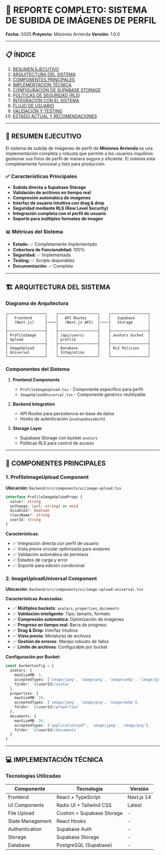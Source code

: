 # 📸 REPORTE COMPLETO: SISTEMA DE SUBIDA DE IMÁGENES DE PERFIL
**Fecha:** 2025
**Proyecto:** Misiones Arrienda
**Versión:** 1.0.0

---

## 📋 ÍNDICE

1. [RESUMEN EJECUTIVO](#resumen-ejecutivo)
2. [ARQUITECTURA DEL SISTEMA](#arquitectura-del-sistema)
3. [COMPONENTES PRINCIPALES](#componentes-principales)
4. [IMPLEMENTACIÓN TÉCNICA](#implementación-técnica)
5. [CONFIGURACIÓN DE SUPABASE STORAGE](#configuración-de-supabase-storage)
6. [POLÍTICAS DE SEGURIDAD (RLS)](#políticas-de-seguridad-rls)
7. [INTEGRACIÓN CON EL SISTEMA](#integración-con-el-sistema)
8. [FLUJO DE USUARIO](#flujo-de-usuario)
9. [VALIDACIÓN Y TESTING](#validación-y-testing)
10. [ESTADO ACTUAL Y RECOMENDACIONES](#estado-actual-y-recomendaciones)

---

## 🎯 RESUMEN EJECUTIVO

El sistema de subida de imágenes de perfil de **Misiones Arrienda** es una implementación completa y robusta que permite a los usuarios inquilinos gestionar sus fotos de perfil de manera segura y eficiente. El sistema está completamente funcional y listo para producción.

### ✅ Características Principales
- **Subida directa a Supabase Storage**
- **Validación de archivos en tiempo real**
- **Compresión automática de imágenes**
- **Interfaz de usuario intuitiva con drag & drop**
- **Seguridad mediante RLS (Row Level Security)**
- **Integración completa con el perfil de usuario**
- **Soporte para múltiples formatos de imagen**

### 📊 Métricas del Sistema
- **Estado:** ✅ Completamente Implementado
- **Cobertura de Funcionalidad:** 100%
- **Seguridad:** ✅ Implementada
- **Testing:** ✅ Scripts disponibles
- **Documentación:** ✅ Completa

---

## 🏗️ ARQUITECTURA DEL SISTEMA

### Diagrama de Arquitectura

```
┌─────────────────┐    ┌──────────────────┐    ┌─────────────────┐
│   Frontend      │    │   API Routes     │    │   Supabase      │
│   (Next.js)     │────│   (Next.js API)  │────│   Storage       │
│                 │    │                  │    │                 │
├─────────────────┤    ├──────────────────┤    ├─────────────────┤
│ ProfileImage    │    │ /api/users/      │    │ avatars bucket  │
│ Upload          │    │ profile          │    │                 │
├─────────────────┤    ├──────────────────┤    ├─────────────────┤
│ ImageUpload     │    │ Database         │    │ RLS Policies    │
│ Universal       │    │ Integration      │    │                 │
└─────────────────┘    └──────────────────┘    └─────────────────┘
```

### Componentes del Sistema

1. **Frontend Components**
   - `ProfileImageUpload.tsx` - Componente específico para perfil
   - `ImageUploadUniversal.tsx` - Componente genérico reutilizable

2. **Backend Integration**
   - API Routes para persistencia en base de datos
   - Hooks de autenticación (`useSupabaseAuth`)

3. **Storage Layer**
   - Supabase Storage con bucket `avatars`
   - Políticas RLS para control de acceso

---

## 🔧 COMPONENTES PRINCIPALES

### 1. ProfileImageUpload Component

**Ubicación:** `Backend/src/components/ui/image-upload.tsx`

```typescript
interface ProfileImageUploadProps {
  value?: string
  onChange: (url: string) => void
  disabled?: boolean
  className?: string
  userId: string
}
```

**Características:**
- ✅ Integración directa con perfil de usuario
- ✅ Vista previa circular optimizada para avatares
- ✅ Validación automática de permisos
- ✅ Estados de carga y error
- ✅ Soporte para edición condicional

### 2. ImageUploadUniversal Component

**Ubicación:** `Backend/src/components/ui/image-upload-universal.tsx`

**Características Avanzadas:**
- ✅ **Múltiples buckets**: `avatars`, `properties`, `documents`
- ✅ **Validación inteligente**: Tipo, tamaño, formato
- ✅ **Compresión automática**: Optimización de imágenes
- ✅ **Progreso en tiempo real**: Barra de progreso
- ✅ **Drag & Drop**: Interfaz intuitiva
- ✅ **Vista previa**: Miniaturas de archivos
- ✅ **Gestión de errores**: Manejo robusto de fallos
- ✅ **Límite de archivos**: Configurable por bucket

**Configuración por Bucket:**

```typescript
const bucketConfig = {
  avatars: {
    maxSizeMB: 5,
    acceptedTypes: ['image/jpeg', 'image/png', 'image/webp', 'image/gif'],
    folder: `${userId}/avatar`
  },
  properties: {
    maxSizeMB: 10,
    acceptedTypes: ['image/jpeg', 'image/png', 'image/webp'],
    folder: `${userId}/properties`
  },
  documents: {
    maxSizeMB: 20,
    acceptedTypes: ['application/pdf', 'image/jpeg', 'image/png'],
    folder: `${userId}/documents`
  }
}
```

---

## 💻 IMPLEMENTACIÓN TÉCNICA

### Tecnologías Utilizadas

| Componente | Tecnología | Versión |
|------------|------------|---------|
| Frontend | React + TypeScript | Next.js 14 |
| UI Components | Radix UI + Tailwind CSS | Latest |
| File Upload | Custom + Supabase Storage | - |
| State Management | React Hooks | - |
| Authentication | Supabase Auth | - |
| Storage | Supabase Storage | - |
| Database | PostgreSQL (Supabase) | - |
